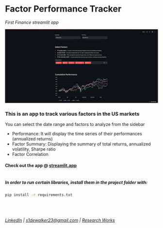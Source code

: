 # Factor Performance Tracker
*First Finance streamlit app*

<img src="sc/WebAppFin.JPG" alt="Description" width="800">

### This is an app to track various factors in the US markets

You can select the date range and factors to analyze from the sidebar<br/>
- Performance: It will display the time series of their performances (annualized returns)
- Factor Summary: Displaying the summary of total returns, annualized volatility, Sharpe ratio
- Factor Correlation

#### Check out the app @ [streamlit.app](https://app-fin1-hawpmehbdhznzv4ojicjz7.streamlit.app/)

# 

##### In order to run certain libraries, install them in the project folder with: <br/>
```cmd
pip install -r requirements.txt
```
<BR/><BR/>

###### [LinkedIn](https://www.linkedin.com/in/sujay-bhaumik-d12/) | s1dewalker23@gmail.com | [Research Works](https://github.com/s1dewalker/Research-Works)

